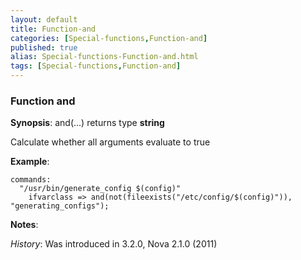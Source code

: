 ```yaml
---
layout: default
title: Function-and
categories: [Special-functions,Function-and]
published: true
alias: Special-functions-Function-and.html
tags: [Special-functions,Function-and]
---
```


### Function and

**Synopsis**: and(...) returns type **string**

  

Calculate whether all arguments evaluate to true

**Example**:  
   

~~~~
commands:
  "/usr/bin/generate_config $(config)"
    ifvarclass => and(not(fileexists("/etc/config/$(config)")), "generating_configs");
~~~~

**Notes**:  
   
 *History*: Was introduced in 3.2.0, Nova 2.1.0 (2011)
